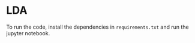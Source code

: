 # LDA

To run the code, install the dependencies in `requirements.txt` and run the jupyter notebook. 
